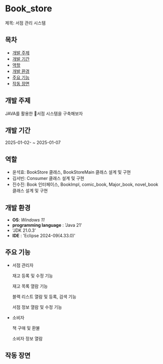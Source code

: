 # Book_store

제목: 서점 관리 시스템

## 목차

  - [개발 주제](#개발-주제)
  - [개발 기간](#개발-기간)
  - [역할](#역할)
  - [개발 환경](#개발-환경)
  - [주요 기능](#주요-기능)
  - [작동 장면](#작동-장면)


## 개발 주제

JAVA를 활용한 :closed_book:서점 시스템을 구축해보자


## 개발 기간

2025-01-02- ~ 2025-01-07

## 역할

 - 윤석효: BookStore 클래스, BookStoreMain 클래스 설계 및 구현
 - 김서빈: Consumer 클래스 설계 및 구현
 - 진수진: Book 인터페이스, BookImpl, comic_book, Major_book, novel_book 클래스 설계 및 구현


## 개발 환경

 - **OS**: *Windows 11*
 - **programming language** : 'Java 21'
 - 'JDK 21.0.3'
 - **IDE** : 'Eclipse 2024-09(4.33.0)'


## 주요 기능

 - 서점 관리자
   
   재고 등록 및 수정 기능
   
   재고 목록 열람 기능
   
   블랙 리스트 열람 및 등록, 검색 기능
   
   서점 정보 열람 및 수정 기능

   
 - 소비자
   
   책 구매 및 환불
   
   소비자 정보 열람
   
   
## 작동 장면

